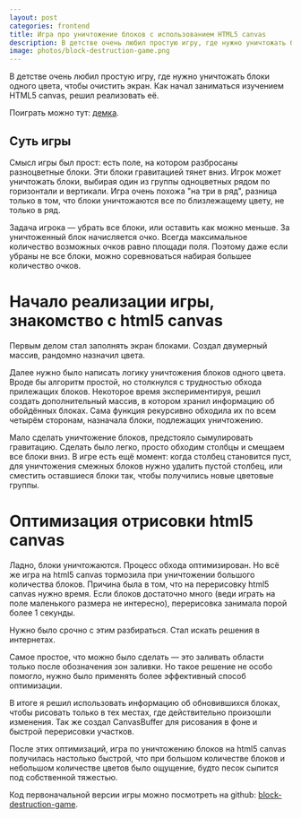 ```yaml
---
layout: post
categories: frontend
title: Игра про уничтожение блоков с использованием HTML5 canvas
description: В детстве очень любил простую игру, где нужно уничтожать блоки одного цвета, чтобы очистить экран. Как начал заниматься изучением HTML5 canvas, решил реализовать её.
image: photos/block-destruction-game.png
---
```


В детстве очень любил простую игру, где нужно уничтожать блоки одного цвета, чтобы очистить экран. Как начал заниматься изучением HTML5 canvas, решил реализовать её.

Поиграть можно тут: [демка](/projects/block-destruction-game).

## Суть игры

Смысл игры был прост: есть поле, на котором разбросаны разноцветные блоки. Эти блоки гравитацией тянет вниз. Игрок может уничтожать блоки, выбирая один из группы одноцветных рядом по горизонтали и вертикали. Игра очень похожа "на три в ряд", разница только в том, что блоки уничтожаются все по близлежащему цвету, не только в ряд.

Задача игрока &mdash; убрать все блоки, или оставить как можно меньше. За уничтоженный блок начисляется очко. Всегда максимальное количество возможных очков равно площади поля. Поэтому даже если убраны не все блоки, можно соревноваться набирая большее количество очков.

# Начало реализации игры, знакомство с html5 canvas

Первым делом стал заполнять экран блоками. Создал двумерный массив, рандомно назначил цвета.

Далее нужно было написать логику уничтожения блоков одного цвета. Вроде бы алгоритм простой, но столкнулся с трудностью обхода прилежащих блоков. Некоторое время экспериментируя, решил создать дополнительный массив, в котором хранил информацию об обойдённых блоках. Сама функция рекурсивно обходила их по всем четырём сторонам, назначала блоки, подлежащих уничтожению.

Мало сделать уничтожение блоков, предстояло сымулировать гравитацию. Сделать было легко, просто обходим столбцы и смещаем все блоки вниз. В игре есть ещё момент: когда столбец становится пуст, для уничтожения смежных блоков нужно удалить пустой столбец, или сместить оставшиеся блоки так, чтобы получились новые цветовые группы.

# Оптимизация отрисовки html5 canvas

Ладно, блоки уничтожаются. Процесс обхода оптимизирован. Но всё же игра на html5 canvas тормозила при уничтожении большого количества блоков. Причина была в том, что на перерисовку html5 canvas нужно время. Если блоков достаточно много (веди играть на поле маленького размера не интересно), перерисовка занимала порой более 1 секунды.

Нужно было срочно с этим разбираться. Стал искать решения в интернетах.

Самое простое, что можно было сделать &mdash; это заливать области только после обозначения зон заливки. Но такое решение не особо помогло, нужно было применять более эффективный способ оптимизации.

В итоге я решил использовать информацию об обновившихся блоках, чтобы рисовать только в тех местах, где действительно произошли изменения. Так же создал CanvasBuffer для рисования в фоне и быстрой перерисовки участков.

После этих оптимизаций, игра по уничтожению блоков на html5 canvas получилась настолько быстрой, что при большом количестве блоков и небольшом количестве цветов было ощущение, будто песок сыпится под собственной тяжестью.

Код первоначальной версии игры можно посмотреть на github: [block-destruction-game](https://github.com/fagcinsk/block-destruction-game).